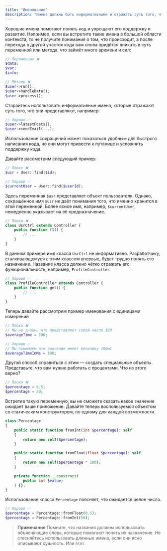 ```yaml
---
title: "Именование"
description: "Имена должны быть информативными и отражать суть того, что они представляют."
---
```


Хорошие имена помогают понять код и упрощают его поддержку и развитие.
Например, если вы встретите такие имена в большой области контекста, то не получите понимания о том, что происходит, а после перехода в другой участок кода вам снова придётся вникать в суть переменной или метода, что займёт много времени и сил:

```php
// Переменные ❌
$data;
$var;
$info;

// Методы ❌
$user->run();
$user->handleData();
$user->process();
```

Старайтесь использовать информативные имена, которые отражают суть того, что они представляют, например:

```php
// Хорошо ✅
$user->latestPosts();
$user->sendEmail(...);
```

Использование сокращений может показаться удобным для быстрого написания кода, но они могут привести к путанице и усложнить поддержку кода.

Давайте рассмотрим следующий пример:

```php
// Плохо ❌
$usr = User::find($id);

// Хорошо ✅
$currentUser = User::find($userId);
```

Здесь переменная `$usr` представляет объект пользователя. Однако, сокращённое имя `$usr` не даёт понимания того, что именно хранится в этой переменной. Более ясное имя, например, `$currentUser`, немедленно указывает на её предназначение.

```php
// Плохо ❌
class UsrCtrl extends Controller {
    public function f1() {
        // ...
    }
}
```

В данном примере имя класса `UsrCtrl` не информативно. Разработчику, сталкивающемуся с этим классом впервые, будет трудно понять его назначение. Название класса должно чётко отражать его функциональность, например, `ProfileController`.

```php
// Хорошо ✅
class ProfileController extends Controller {
    public function get() {
        // ...
    }
}
```


Теперь давайте рассмотрим пример именования с единицами измерений

```php
// Плохо ❌
// Мы не знаем, что представляет собой число 100
$averageTime = 100;

// Хорошо ✅
// Мы понимаем что значение имеет величину 100мс
$averageTimeInMs = 100;
```

Другой способ справиться с этим — создать специальные объекты. Представьте, что вам нужно работать с процентами. Что из этого верно?

```php
// Плохо ❌
$percentage = 0.5;
$percentage = 50;
```

Встретив такую переменную, вы не сможете сказать какое значение ожидает ваше приложение. 
Давайте теперь воспользуемся объектом со статическим конструктором, по одному для каждой возможности.

```php
class Percentage
{
    public static function fromInt(int $percentage): self
    {
        return new self($percentage);
    }

    public static function fromFloat(float $percentage): self
    {
        return new self($percentage * 100);
    }

    private function __construct(
        public int $value;
    ) {};
}
```

Использование класса `Percentage` поясняет, что ожидается целое число.

```php
// Хорошо ✅
$percentage = Percentage::fromFloat(0.5);
$percentage = Percentage::fromInt(50);
```



> **Примечание** Помните, что названия должны использовать объясняющие слова, которые помогают понять их назначение. Не стесняйтесь использовать длинные имена, если они ясно описывают сущность. Или `html`
